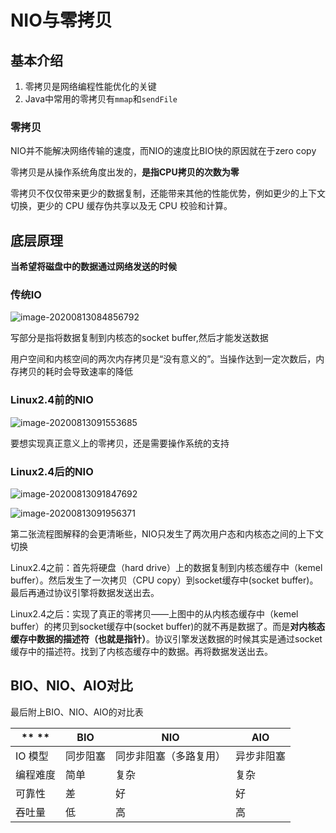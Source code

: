 # NIO与零拷贝

## 基本介绍

1. 零拷贝是网络编程性能优化的关键
1. Java中常用的零拷贝有`mmap`和`sendFile`

### 零拷贝

NIO并不能解决网络传输的速度，而NIO的速度比BIO快的原因就在于zero copy

零拷贝是从操作系统角度出发的，**是指CPU拷贝的次数为零**

零拷贝不仅仅带来更少的数据复制，还能带来其他的性能优势，例如更少的上下文切换，更少的 CPU 缓存伪共享以及无 CPU 校验和计算。

## 底层原理

**当希望将磁盘中的数据通过网络发送的时候**

### 传统IO

![image-20200813084856792](http://java-guide.oss-cn-hangzhou.aliyuncs.com/typora/20200813084858-918723.png)

写部分是指将数据复制到内核态的socket buffer,然后才能发送数据

用户空间和内核空间的两次内存拷贝是“没有意义的”。当操作达到一定次数后，内存拷贝的耗时会导致速率的降低

### Linux2.4前的NIO

![image-20200813091553685](http://java-guide.oss-cn-hangzhou.aliyuncs.com/typora/20200813091555-663518.png)

要想实现真正意义上的零拷贝，还是需要操作系统的支持

### Linux2.4后的NIO

![image-20200813091847692](http://java-guide.oss-cn-hangzhou.aliyuncs.com/typora/20200813091849-848498.png)

![image-20200813091956371](C:\Users\lekelei\AppData\Roaming\Typora\typora-user-images\image-20200813091956371.png)

第二张流程图解释的会更清晰些，NIO只发生了两次用户态和内核态之间的上下文切换

Linux2.4之前：首先将硬盘（hard drive）上的数据复制到内核态缓存中（kemel buffer）。然后发生了一次拷贝（CPU copy）到socket缓存中(socket buffer)。最后再通过协议引擎将数据发送出去。

Linux2.4之后：实现了真正的零拷贝——上图中的从内核态缓存中（kemel buffer）的拷贝到socket缓存中(socket buffer)的就不再是数据了。而是**对内核态缓存中数据的描述符（也就是指针）**。协议引擎发送数据的时候其实是通过socket缓存中的描述符。找到了内核态缓存中的数据。再将数据发送出去。

## BIO、NIO、AIO对比

最后附上BIO、NIO、AIO的对比表

| ** **    | **BIO**  | **NIO**                | **AIO**    |
| -------- | -------- | ---------------------- | ---------- |
| IO 模型  | 同步阻塞 | 同步非阻塞（多路复用） | 异步非阻塞 |
| 编程难度 | 简单     | 复杂                   | 复杂       |
| 可靠性   | 差       | 好                     | 好         |
| 吞吐量   | 低       | 高                     | 高         |